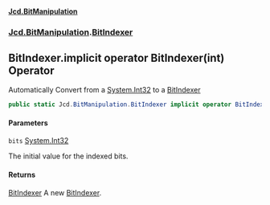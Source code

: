 #### [Jcd.BitManipulation](index.md 'index')

### [Jcd.BitManipulation](Jcd.BitManipulation 'Jcd.BitManipulation').[BitIndexer](Jcd.BitManipulation.BitIndexer 'Jcd.BitManipulation.BitIndexer')

## BitIndexer.implicit operator BitIndexer(int) Operator

Automatically Convert from a [System.Int32](https://docs.microsoft.com/en-us/dotnet/api/System.Int32 'System.Int32') to a [BitIndexer](Jcd.BitManipulation.BitIndexer 'Jcd.BitManipulation.BitIndexer')

```csharp
public static Jcd.BitManipulation.BitIndexer implicit operator BitIndexer(int bits);
```

#### Parameters

<a name='Jcd.BitManipulation.BitIndexer.op_ImplicitJcd.BitManipulation.BitIndexer(int).bits'></a>

`bits` [System.Int32](https://docs.microsoft.com/en-us/dotnet/api/System.Int32 'System.Int32')

The initial value for the indexed bits.

#### Returns

[BitIndexer](Jcd.BitManipulation.BitIndexer 'Jcd.BitManipulation.BitIndexer')
A new [BitIndexer](Jcd.BitManipulation.BitIndexer 'Jcd.BitManipulation.BitIndexer').